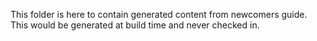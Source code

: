 This folder is here to contain generated content from newcomers guide. This would be generated at build time and never checked in.